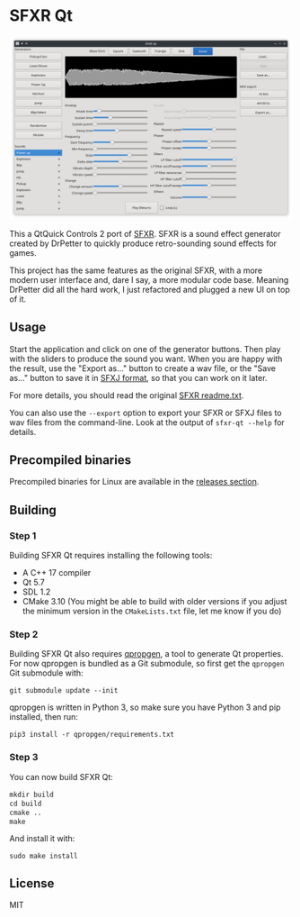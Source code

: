 # SFXR Qt

![Screenshot](screenshot.png)

This a QtQuick Controls 2 port of [SFXR][]. SFXR is a sound effect generator
created by DrPetter to quickly produce retro-sounding sound effects for games.

This project has the same features as the original SFXR, with a more modern
user interface and, dare I say, a more modular code base. Meaning DrPetter did
all the hard work, I just refactored and plugged a new UI on top of it.

## Usage

Start the application and click on one of the generator buttons. Then play with
the sliders to produce the sound you want. When you are happy with the result,
use the "Export as..." button to create a wav file, or the "Save as..." button
to save it in [SFXJ format][format], so that you can work on it later.

[format]: docs/file-formats.md

For more details, you should read the original [SFXR
readme.txt](readme-sfxr-sdl.txt).

You can also use the `--export` option to export your SFXR or SFXJ files to wav
files from the command-line. Look at the output of `sfxr-qt --help` for
details.

## Precompiled binaries

Precompiled binaries for Linux are available in the [releases section][ghr].

[ghr]: https://github.com/agateau/sfxr-qt/releases

## Building

### Step 1

Building SFXR Qt requires installing the following tools:

- A C++ 17 compiler
- Qt 5.7
- SDL 1.2
- CMake 3.10 (You might be able to build with older versions if you adjust the
  minimum version in the `CMakeLists.txt` file, let me know if you do)

### Step 2

Building SFXR Qt also requires [qpropgen][], a tool to generate Qt properties.
For now qpropgen is bundled as a Git submodule, so first get the `qpropgen` Git
submodule with:

    git submodule update --init

qpropgen is written in Python 3, so make sure you have Python 3 and pip
installed, then run:

    pip3 install -r qpropgen/requirements.txt

### Step 3

You can now build SFXR Qt:

    mkdir build
    cd build
    cmake ..
    make

And install it with:

    sudo make install

## License

MIT

[SFXR]: http://www.drpetter.se/project_sfxr.html
[qpropgen]: https://github.com/agateau/qpropgen
